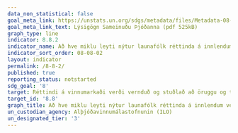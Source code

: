 ```yaml
---
data_non_statistical: false
goal_meta_link: https://unstats.un.org/sdgs/metadata/files/Metadata-08-08-02.pdf
goal_meta_link_text: Lýsigögn Sameinuðu Þjóðanna (pdf 525kB)
graph_type: line
indicator: 8.8.2
indicator_name: Að hve miklu leyti nýtur launafólk réttinda á innlendum vettvangi (félagafrelsis og kjaraviðræðna) byggt á gögnum Alþjóðavinnumálastofnunarinnar (ILO) og innlendri löggjöf, eftir kyni og farandstöðu.
indicator_sort_order: 08-08-02
layout: indicator
permalink: /8-8-2/
published: true
reporting_status: notstarted
sdg_goal: '8'
target: Réttindi á vinnumarkaði verði vernduð og stuðlað að öruggu og tryggu vinnuumhverfi fyrir allt launafólk, meðal annars farandverkafólk, einkum konur í þeim hópi og þá sem eru í óöruggu starfi.
target_id: '8.8'
graph_title: Að hve miklu leyti nýtur launafólk réttinda á innlendum vettvangi (félagafrelsis og kjaraviðræðna) byggt á gögnum Alþjóðavinnumálastofnunarinnar (ILO) og innlendri löggjöf, eftir kyni og farandstöðu.
un_custodian_agency: Alþjóðavinnumálastofnunin (ILO)
un_designated_tier: '3'
---
```

